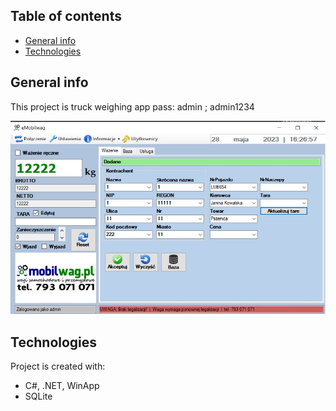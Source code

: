 ## Table of contents
* [General info](#general-info)
* [Technologies](#technologies)

## General info
This project is truck weighing app
pass: admin ; admin1234

![JPG](./O_W.jpg) 
	
## Technologies
Project is created with:
* C#, .NET, WinApp
* SQLite
	
